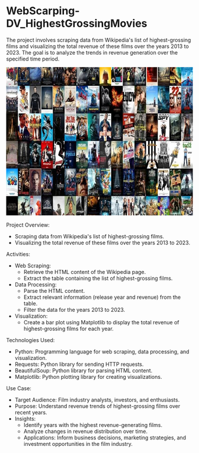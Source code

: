 # WebScarping-DV_HighestGrossingMovies
The project involves scraping data from Wikipedia's list of highest-grossing films and visualizing the total revenue of these films over the years 2013 to 2023. The goal is to analyze the trends in revenue generation over the specified time period.

<img src = "https://github.com/dhwani123s/gifs/blob/main/1*y68HdcVbgTkcz8vtMypGBQ.jpeg" width = 1000 height = 400/>

Project Overview:
  - Scraping data from Wikipedia's list of highest-grossing films.
  - Visualizing the total revenue of these films over the years 2013 to 2023.

Activities:
  - Web Scraping:
    -  Retrieve the HTML content of the Wikipedia page.
    -  Extract the table containing the list of highest-grossing films.
  - Data Processing:
    - Parse the HTML content.
    - Extract relevant information (release year and revenue) from the table.
    - Filter the data for the years 2013 to 2023.
  - Visualization:
      - Create a bar plot using Matplotlib to display the total revenue of highest-grossing films for each year.

Technologies Used:
  - Python: Programming language for web scraping, data processing, and visualization.
  - Requests: Python library for sending HTTP requests.
  - BeautifulSoup: Python library for parsing HTML content.
  - Matplotlib: Python plotting library for creating visualizations.

Use Case:
  - Target Audience: Film industry analysts, investors, and enthusiasts.
  - Purpose: Understand revenue trends of highest-grossing films over recent years.
- Insights:
    - Identify years with the highest revenue-generating films.
    - Analyze changes in revenue distribution over time.
    - Applications: Inform business decisions, marketing strategies, and investment opportunities in the film industry.
